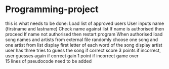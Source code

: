 # Programming-project
this is what needs to be done:
Load list of approved users 
User inputs name (firstname and lastname)
Check name against list 
If name is authorised then proceed 
If name not authorised then restart program 
When authorised load song names and artists from external file
randomly choose one song and one artist from list
display first letter of each word of the song
display artist 
user has three tries to guess the song 
if correct score 3 points
if incorrect, user guesses again 
if correct gain 1 point
if incorrect game over   
15 lines of pseudocode need to be added 
